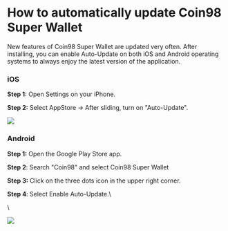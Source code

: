 # How to automatically update Coin98 Super Wallet

New features of Coin98 Super Wallet are updated very often. After installing, you can enable Auto-Update on both iOS and Android operating systems to always enjoy the latest version of the application.

### iOS

**Step 1:** Open Settings on your iPhone.

**Step 2:** Select AppStore → After sliding, turn on "Auto-Update".

![](https://lh3.googleusercontent.com/y9jqKgEy90\_T6NZie1QPMHjKdoHlDNpaxy5wf-izVVrSG5P8nHbSvws75apxO0ML5Xj1qp4XjvUGViDDYKjWaD-0lFbbrKMebWyGgwR3giyq9fKW5P09gnrwMauNouc\_6xhSOjzk=s1600)

### Android

**Step 1:** Open the Google Play Store app.

**Step 2**: Search "Coin98" and select Coin98 Super Wallet

**Step 3:** Click on the three dots icon in the upper right corner.

**Step 4**: Select Enable Auto-Update.\


\


![](https://lh5.googleusercontent.com/FEcdKJdLRKZbkXV\_fXjSVgVDd1gEabkgQEzjjjKcDWSRSHDL9Ed3dGPLd6p8E-t54dIpFQrsfLPFB7J-1YbBYWX9Xy2ZG6zOLu5eIyejv7sROan3WJWM4XUvGsv5yuteBh5CjnZo=s1600)


